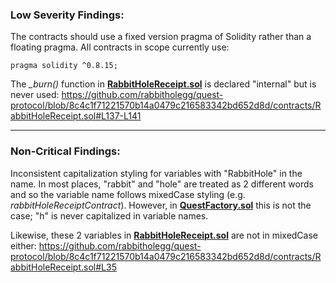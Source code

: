 ### Low Severity Findings:

The contracts should use a fixed version pragma of Solidity rather than a floating pragma. All contracts in scope currently use:

    pragma solidity ^0.8.15;

The _\_burn()_ function in **[RabbitHoleReceipt.sol](https://github.com/rabbitholegg/quest-protocol/blob/8c4c1f71221570b14a0479c216583342bd652d8d/contracts/RabbitHoleReceipt.sol)** is declared "internal" but is never used: https://github.com/rabbitholegg/quest-protocol/blob/8c4c1f71221570b14a0479c216583342bd652d8d/contracts/RabbitHoleReceipt.sol#L137-L141

---

### Non-Critical Findings:

Inconsistent capitalization styling for variables with "RabbitHole" in the name. In most places, "rabbit" and "hole" are treated as 2 different words and so the variable name follows mixedCase styling (e.g. _rabbitHoleReceiptContract_). However, in [**QuestFactory.sol**](https://github.com/rabbitholegg/quest-protocol/blob/8c4c1f71221570b14a0479c216583342bd652d8d/contracts/QuestFactory.sol) this is not the case; "h" is never capitalized in variable names.

Likewise, these 2 variables in **[RabbitHoleReceipt.sol](https://github.com/rabbitholegg/quest-protocol/blob/8c4c1f71221570b14a0479c216583342bd652d8d/contracts/RabbitHoleReceipt.sol)** are not in mixedCase either:
https://github.com/rabbitholegg/quest-protocol/blob/8c4c1f71221570b14a0479c216583342bd652d8d/contracts/RabbitHoleReceipt.sol#L35
